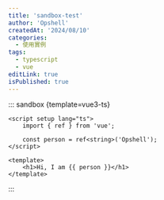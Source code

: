 ```yaml
---
title: 'sandbox-test'
author: 'Opshell'
createdAt: '2024/08/10'
categories:
  - 使用實例
tags:
  - typescript
  - vue
editLink: true
isPublished: true
---
```



::: sandbox {template=vue3-ts}
```vue /src/App.vue
<script setup lang="ts">
    import { ref } from 'vue';

    const person = ref<string>('Opshell');
</script>

<template>
    <h1>Hi, I am {{ person }}</h1>
</template>
```
:::